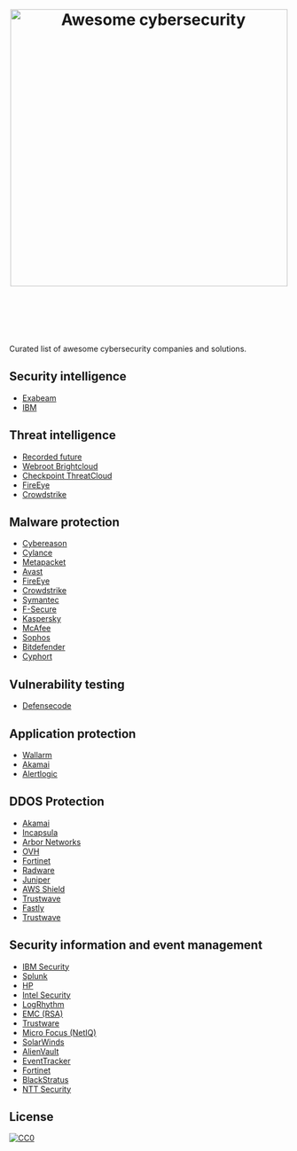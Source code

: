 <h1 align="center">
  <br>
  <br>
  <br>
	<img width="500" src="https://cdn.rawgit.com/Annsec/awesome-cybersecurity/master/media/logo.svg" alt="Awesome cybersecurity">
	<br>
  <br>
	<br>
</h1>
<br>
Curated list of awesome cybersecurity companies and solutions.
<br>

## Security intelligence
- [Exabeam](https://www.exabeam.com/)
- [IBM](http://www-03.ibm.com/software/products/en/category/security-intelligence)

## Threat intelligence
- [Recorded future](https://www.recordedfuture.com/)
- [Webroot Brightcloud](http://www.brightcloud.com/)
- [Checkpoint ThreatCloud](https://www.checkpoint.com/products/threatcloud-intellistore/)
- [FireEye](https://www.fireeye.com/products/cyber-threat-intelligence.html)
- [Crowdstrike](https://www.crowdstrike.com/products/falcon-intelligence/)

## Malware protection
- [Cybereason](https://www.cybereason.com/)
- [Cylance](https://www.cylance.com/)
- [Metapacket](http://metapacket.com/)
- [Avast](https://www.avast.com/)
- [FireEye](https://www.fireeye.com/)
- [Crowdstrike](https://www.crowdstrike.com/)
- [Symantec](https://www.symantec.com/)
- [F-Secure](https://www.f-secure.com/)
- [Kaspersky](https://www.kaspersky.com/)
- [McAfee](https://www.mcafee.com/)
- [Sophos](https://www.sophos.com/)
- [Bitdefender](https://www.bitdefender.com/)
- [Cyphort](https://www.cyphort.com/)

## Vulnerability testing
- [Defensecode](https://defensecode.com)

## Application protection
- [Wallarm](https://wallarm.com)
- [Akamai](https://www.akamai.com/)
- [Alertlogic](https://www.alertlogic.com/)

## DDOS Protection
- [Akamai](https://www.akamai.com/)
- [Incapsula](https://www.incapsula.com/)
- [Arbor Networks](https://www.arbornetworks.com/)
- [OVH](https://www.ovh.com/)
- [Fortinet](https://www.fortinet.com/)
- [Radware](https://www.radware.com/)
- [Juniper](https://www.juniper.net/)
- [AWS Shield](https://aws.amazon.com/shield/)
- [Trustwave](https://www.trustwave.com/)
- [Fastly](https://www.fastly.com/)
- [Trustwave](https://www.trustwave.com/)

## Security information and event management

- [IBM Security](https://www.ibm.com/security/)
- [Splunk](https://www.splunk.com/)
- [HP](https://saas.hpe.com/en-us/software/enterprise-security)
- [Intel Security](http://www.intelsecurity.com/)
- [LogRhythm](https://logrhythm.com/)
- [EMC (RSA)](https://www.emc.com)
- [Trustware](https://www.trustwave.com/)
- [Micro Focus (NetIQ)](https://www.netiq.com/solutions/security-management/)
- [SolarWinds](http://www.solarwinds.com/)
- [AlienVault](https://www.alienvault.com/)
- [EventTracker](https://www.eventtracker.com/)
- [Fortinet](https://www.fortinet.com/products/management/fortisiem.html)
- [BlackStratus](http://www.blackstratus.com/)
- [NTT Security](https://www.nttsecurity.com/)

## License

[![CC0](http://mirrors.creativecommons.org/presskit/buttons/88x31/svg/cc-zero.svg)](https://creativecommons.org/publicdomain/zero/1.0/)
